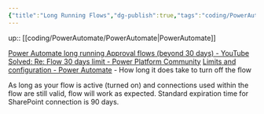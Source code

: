 ```yaml
---
{"title":"Long Running Flows","dg-publish":true,"tags":"coding/PowerAutomate","language":"en","permalink":"/coding/power-automate/long-running-flows/","dgPassFrontmatter":true}
---
```


up:: [[coding/PowerAutomate/PowerAutomate\|PowerAutomate]]



[Power Automate long running Approval flows (beyond 30 days) - YouTube](https://www.youtube.com/watch?v=h6Eb-F0P6Hs)
[Solved: Re: Flow 30 days limit - Power Platform Community](https://powerusers.microsoft.com/t5/Building-Flows/Flow-30-days-limit/m-p/451453/highlight/true#M53749)
[Limits and configuration - Power Automate](https://learn.microsoft.com/en-us/power-automate/limits-and-config#expiration-limits) - How long it does take to turn off the flow

As long as your flow is active (turned on) and connections used within the flow are still valid, flow will work as expected. Standard expiration time for SharePoint connection is 90 days.

